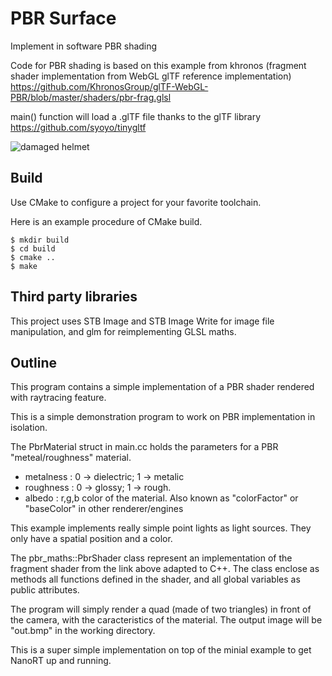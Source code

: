 # PBR Surface

Implement in software PBR shading

Code for PBR shading is based on this example from khronos (fragment shader implementation from WebGL glTF reference implementation) https://github.com/KhronosGroup/glTF-WebGL-PBR/blob/master/shaders/pbr-frag.glsl

main() function will load a .glTF file thanks to the glTF library https://github.com/syoyo/tinygltf

![damaged helmet](./helmet.png)

## Build

Use CMake to configure a project for your favorite toolchain.

Here is an example procedure of CMake build.

```
$ mkdir build
$ cd build
$ cmake ..
$ make
```

## Third party libraries

This project uses STB Image and STB Image Write for image file manipulation, and glm for reimplementing GLSL maths.

## Outline

This program contains a simple implementation of a PBR shader rendered with raytracing feature.

This is a simple demonstration program to work on PBR implementation in isolation.

The PbrMaterial struct in main.cc holds the parameters for a PBR "meteal/roughness" material.

- metalness : 0 -> dielectric; 1 -> metalic
- roughness : 0 -> glossy; 1 -> rough.
- albedo : r,g,b color of the material. Also known as "colorFactor" or "baseColor" in other renderer/engines

This example implements really simple point lights as light sources. They only have a spatial position and a color.

The pbr_maths::PbrShader class represent an implementation of the fragment shader from the link above adapted to C++. The class enclose as methods all functions defined in the shader, and all global variables as public attributes.

The program will simply render a quad (made of two triangles) in front of the camera, with the caracteristics of the material. The output image will be "out.bmp" in the working directory.

This is a super simple implementation on top of the minial example to get NanoRT up and running.

